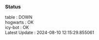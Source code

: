 ### Status


table : DOWN  
hogwarts : OK  
icy-bot : OK  
Latest Update : 2024-08-10 12:15:29.855061
